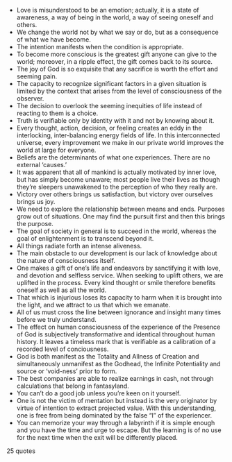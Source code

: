  - Love is misunderstood to be an emotion; actually, it is a state of awareness, a way of being in the world, a way of seeing oneself and others.
 - We change the world not by what we say or do, but as a consequence of what we have become.
 - The intention manifests when the condition is appropriate.
 - To become more conscious is the greatest gift anyone can give to the world; moreover, in a ripple effect, the gift comes back to its source.
 - The joy of God is so exquisite that any sacrifice is worth the effort and seeming pain.
 - The capacity to recognize significant factors in a given situation is limited by the context that arises from the level of consciousness of the observer.
 - The decision to overlook the seeming inequities of life instead of reacting to them is a choice.
 - Truth is verifiable only by identity with it and not by knowing about it.
 - Every thought, action, decision, or feeling creates an eddy in the interlocking, inter-balancing energy fields of life. In this interconnected universe, every improvement we make in our private world improves the world at large for everyone.
 - Beliefs are the determinants of what one experiences. There are no external ‘causes.’
 - It was apparent that all of mankind is actually motivated by inner love, but has simply become unaware; most people live their lives as though they’re sleepers unawakened to the perception of who they really are.
 - Victory over others brings us satisfaction, but victory over ourselves brings us joy.
 - We need to explore the relationship between means and ends. Purposes grow out of situations. One may find the pursuit first and then this brings the purpose.
 - The goal of society in general is to succeed in the world, whereas the goal of enlightenment is to transcend beyond it.
 - All things radiate forth an intense aliveness.
 - The main obstacle to our development is our lack of knowledge about the nature of consciousness itself.
 - One makes a gift of one’s life and endeavors by sanctifying it with love, and devotion and selfless service. When seeking to uplift others, we are uplifted in the process. Every kind thought or smile therefore benefits oneself as well as all the world.
 - That which is injurious loses its capacity to harm when it is brought into the light, and we attract to us that which we emanate.
 - All of us must cross the line between ignorance and insight many times before we truly understand.
 - The effect on human consciousness of the experience of the Presence of God is subjectively transformative and identical throughout human history. It leaves a timeless mark that is verifiable as a calibration of a recorded level of conciousness.
 - God is both manifest as the Totality and Allness of Creation and simultaneously unmanifest as the Godhead, the Infinite Potentiality and source or ‘void-ness’ prior to form.
 - The best companies are able to realize earnings in cash, not through calculations that belong in fantasyland.
 - You can’t do a good job unless you’re keen on it yourself.
 - One is not the victim of mentation but instead is the very originator by virtue of intention to extract projected value. With this understanding, one is free from being dominated by the false “I” of the experiencer.
 - You can memorize your way through a labyrinth if it is simple enough and you have the time and urge to escape. But the learning is of no use for the next time when the exit will be differently placed.

25 quotes